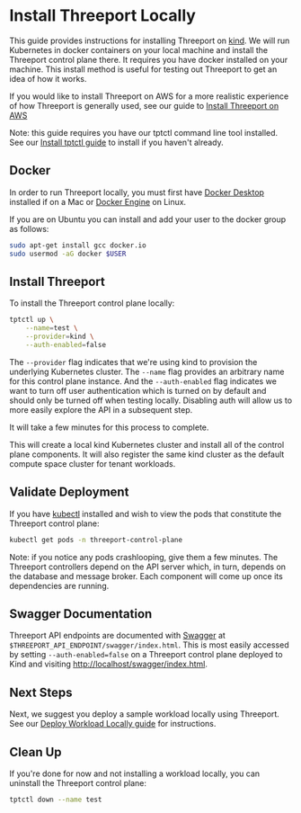 # Install Threeport Locally

This guide provides instructions for installing Threeport on
[kind](https://kind.sigs.k8s.io/).  We will run Kubernetes in docker
containers on your local machine and install the Threeport control plane there.
It requires you have docker installed on your machine.  This install method is
useful for testing out Threeport to get an idea of how it works.

If you would like to install Threeport on AWS for a more realistic experience of
how Threeport is generally used, see our guide to [Install Threeport on
AWS](install-threeport-aws.md)

Note: this guide requires you have our tptctl command line tool installed.  See
our [Install tptctl guide](install-tptctl.md) to install if you haven't already.

## Docker

In order to run Threeport locally, you must first have [Docker
Desktop](https://docs.docker.com/desktop/install/mac-install/) installed if on a
Mac or [Docker Engine](https://docs.docker.com/engine/install/) on Linux.

If you are on Ubuntu you can install and add your user to the docker group as
follows:

```bash
sudo apt-get install gcc docker.io
sudo usermod -aG docker $USER
```

## Install Threeport

To install the Threeport control plane locally:

```bash
tptctl up \
    --name=test \
    --provider=kind \
    --auth-enabled=false
```

The `--provider` flag indicates that we're using kind to provision the
underlying Kubernetes cluster.  The `--name` flag provides an arbitrary name for
this control plane instance.  And the `--auth-enabled` flag indicates we want to
turn off user authentication which is turned on by default and should only be
turned off when testing locally.  Disabling auth will allow us to more easily
explore the API in a subsequent step.

It will take a few minutes for this process to complete.

This will create a local kind Kubernetes cluster and install all of the control
plane components.  It will also register the same kind cluster as the default
compute space cluster for tenant workloads.

## Validate Deployment

If you have [kubectl](https://kubernetes.io/docs/tasks/tools/) installed and
wish to view the pods that constitute the Threeport control plane:

```bash
kubectl get pods -n threeport-control-plane
```

Note: if you notice any pods crashlooping, give them a few minutes.  The
Threeport controllers depend on the API server which, in turn, depends on the
database and message broker.  Each component will come up once its dependencies
are running.

## Swagger Documentation

Threeport API endpoints are documented with [Swagger](https://swagger.io/) at
`$THREEPORT_API_ENDPOINT/swagger/index.html`. This is most easily
accessed by setting `--auth-enabled=false` on a Threeport control plane
deployed to Kind and visiting
[http://localhost/swagger/index.html](http://localhost/swagger/index.html).

## Next Steps

Next, we suggest you deploy a sample workload locally using Threeport.  See our
[Deploy Workload Locally guide](../workloads/deploy-workload-local.md) for instructions.

## Clean Up

If you're done for now and not installing a workload locally, you can
uninstall the Threeport control plane:

```bash
tptctl down --name test
```

